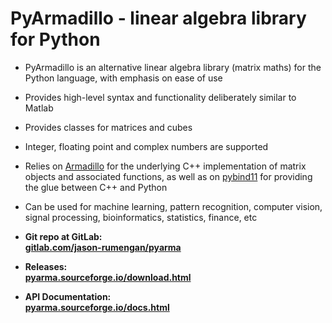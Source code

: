 # PyArmadillo - linear algebra library for Python

* PyArmadillo is an alternative linear algebra library (matrix maths) for the Python language, with emphasis on ease of use
* Provides high-level syntax and functionality deliberately similar to Matlab
* Provides classes for matrices and cubes
* Integer, floating point and complex numbers are supported
* Relies on [Armadillo](http://arma.sourceforge.net) for the underlying C++ implementation of matrix objects and associated functions,
as well as on [pybind11](https://github.com/pybind/pybind11) for providing the glue between C++ and Python
* Can be used for machine learning,  pattern recognition, computer vision, signal processing, bioinformatics, statistics, finance, etc

* **Git repo at GitLab:**  
[**gitlab.com/jason-rumengan/pyarma**](https://gitlab.com/jason-rumengan/pyarma)  

* **Releases:**  
[**pyarma.sourceforge.io/download.html**](https://pyarma.sourceforge.io/download.html)

* **API Documentation:**  
[**pyarma.sourceforge.io/docs.html**](https://pyarma.sourceforge.io/docs.html)
